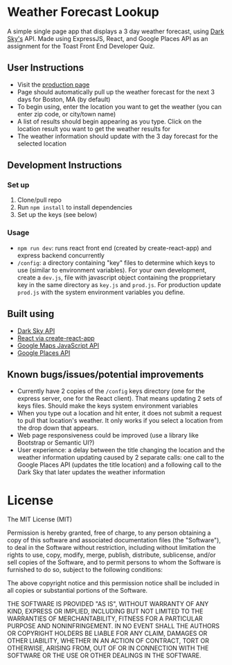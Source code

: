 # Weather Forecast Lookup

A simple single page app that displays a 3 day weather forecast, using [Dark Sky's](https://darksky.net/dev) API. Made using ExpressJS, React, and Google Places API as an assignment for the Toast Front End Developer Quiz.

## User Instructions

- Visit the [production page](https://dry-wildwood-98890.herokuapp.com/)
- Page should automatically pull up the weather forecast for the next 3 days for Boston, MA (by default)
- To begin using, enter the location you want to get the weather (you can enter zip code, or city/town name)
- A list of results should begin appearing as you type. Click on the location result you want to get the weather results for
- The weather information should update with the 3 day forecast for the selected location

## Development Instructions

### Set up

1. Clone/pull repo
2. Run `npm install` to install dependencies
3. Set up the keys (see below)

### Usage

- `npm run dev`: runs react front end (created by create-react-app) and express backend concurrently
- `/config`: a directory containing "key" files to determine which keys to use (similar to environment variables). For your own development, create a `dev.js`, file with javascript object containing the propprietary key in the same directory as `key.js` and `prod.js`. For production update `prod.js` with the system environment variables you define.

## Built using

- [Dark Sky API](https://darksky.net/dev)
- [React via create-react-app](https://github.com/facebook/create-react-app)
- [Google Maps JavaScript API](https://developers.google.com/maps/documentation/javascript/get-api-key)
- [Google Places API](https://developers.google.com/places/web-service/autocomplete)

## Known bugs/issues/potential improvements

- Currently have 2 copies of the `/config` keys directory (one for the express server, one for the React client). That means updating 2 sets of keys files. Should make the keys system environment variables
- When you type out a location and hit enter, it does not submit a request to pull that location's weather. It only works if you select a location from the drop down that appears.
- Web page responsiveness could be improved (use a library like Bootstrap or Semantic UI?)
- User experience: a delay between the title changing the location and the weather information updating caused by 2 separate calls: one call to the Google Places API (updates the title location) and a following call to the Dark Sky that later updates the weather information

# License

The MIT License (MIT)

Permission is hereby granted, free of charge, to any person obtaining a copy of this software and associated documentation files (the "Software"), to deal in the Software without restriction, including without limitation the rights to use, copy, modify, merge, publish, distribute, sublicense, and/or sell copies of the Software, and to permit persons to whom the Software is furnished to do so, subject to the following conditions:

The above copyright notice and this permission notice shall be included in all copies or substantial portions of the Software.

THE SOFTWARE IS PROVIDED "AS IS", WITHOUT WARRANTY OF ANY KIND, EXPRESS OR IMPLIED, INCLUDING BUT NOT LIMITED TO THE WARRANTIES OF MERCHANTABILITY, FITNESS FOR A PARTICULAR PURPOSE AND NONINFRINGEMENT. IN NO EVENT SHALL THE AUTHORS OR COPYRIGHT HOLDERS BE LIABLE FOR ANY CLAIM, DAMAGES OR OTHER LIABILITY, WHETHER IN AN ACTION OF CONTRACT, TORT OR OTHERWISE, ARISING FROM, OUT OF OR IN CONNECTION WITH THE SOFTWARE OR THE USE OR OTHER DEALINGS IN THE SOFTWARE.
